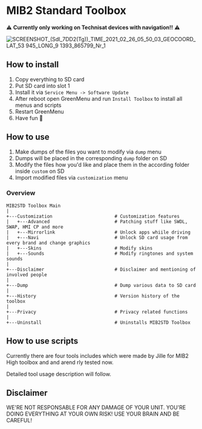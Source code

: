 # MIB2 Standard Toolbox
⚠️ **Currently only working on Technisat devices with navigation!!** ⚠️

![SCREENSHOT_(Sdl_7DD2(Tg))_TIME_2021_02_26_05_50_03_GEOCOORD_LAT_53 945_LONG_9 1393_865799_Nr_1](https://user-images.githubusercontent.com/55631413/111074712-8c870180-84e4-11eb-9f87-7215fdbf0dde.png)

## How to install
1. Copy everything to SD card
2. Put SD card into slot 1
3. Install it via `Service Menu -> Software Update`
4. After reboot open GreenMenu and run `Install Toolbox` to install all menus and scripts
5. Restart GreenMenu
6. Have fun 🙂

## How to use
1. Make dumps of the files you want to modify via `dump` menu
2. Dumps will be placed in the corresponding `dump` folder on SD
3. Modify the files how you'd like and place them in the according folder inside `custom` on SD
4. Import modified files via `customization` menu

### Overview
```
MIB2STD Toolbox Main
|
+---Customization                       # Customization features
|   +---Advanced                        # Patching stuff like SWDL, SWAP, HMI CP and more
|   +---Mirrorlink                      # Unlock apps whiile driving
|   +---Navi                            # Unlock SD card usage from every brand and change graphics
|   +---Skins                           # Modify skins
|   +---Sounds                          # Modify ringtones and system sounds
|
+---Disclaimer                          # Disclaimer and mentioning of involved people
|
+---Dump                                # Dump various data to SD card
|
+---History                             # Version history of the toolbox
|
+---Privacy                             # Privacy related functions
|
+---Uninstall                           # Uninstalls MIB2STD Toolbox
```

## How to use scripts
Currently there are four tools includes which were made by Jille for MIB2 High toolbox and and arend rly tested now.

Detailed tool usage description will follow.

## Disclaimer
WE'RE NOT RESPONSABLE FOR ANY DAMAGE OF YOUR UNIT. YOU'RE DOING EVERYTHING AT YOUR OWN RISK! USE YOUR BRAIN AND BE CAREFUL!
